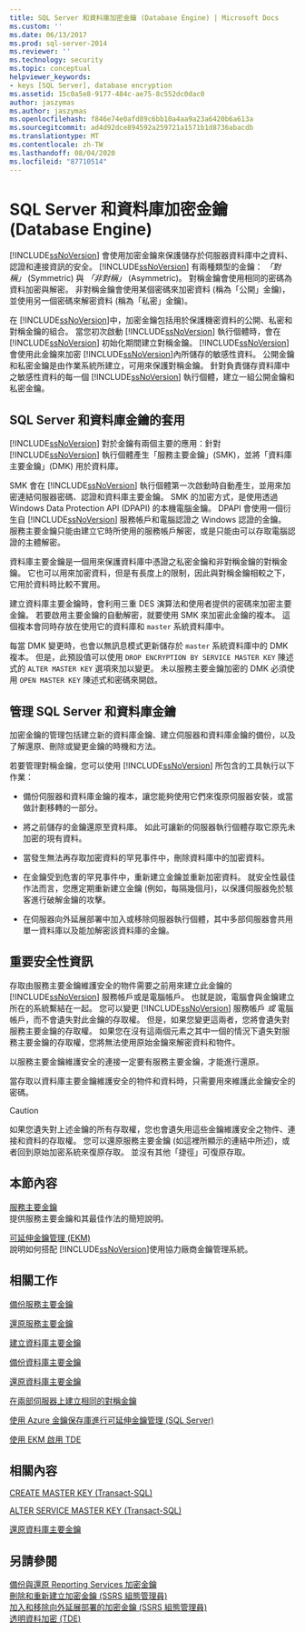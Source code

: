 ```yaml
---
title: SQL Server 和資料庫加密金鑰 (Database Engine) | Microsoft Docs
ms.custom: ''
ms.date: 06/13/2017
ms.prod: sql-server-2014
ms.reviewer: ''
ms.technology: security
ms.topic: conceptual
helpviewer_keywords:
- keys [SQL Server], database encryption
ms.assetid: 15c0a5e8-9177-484c-ae75-8c552dc0dac0
author: jaszymas
ms.author: jaszymas
ms.openlocfilehash: f846e74e0afd89c6bb10a4aa9a23a6420b6a613a
ms.sourcegitcommit: ad4d92dce894592a259721a1571b1d8736abacdb
ms.translationtype: MT
ms.contentlocale: zh-TW
ms.lasthandoff: 08/04/2020
ms.locfileid: "87710514"
---
```

# <a name="sql-server-and-database-encryption-keys-database-engine"></a>SQL Server 和資料庫加密金鑰 (Database Engine)
  [!INCLUDE[ssNoVersion](../../../includes/ssnoversion-md.md)] 會使用加密金鑰來保護儲存於伺服器資料庫中之資料、認證和連接資訊的安全。 [!INCLUDE[ssNoVersion](../../../includes/ssnoversion-md.md)] 有兩種類型的金鑰： *「對稱」* (Symmetric) 與 *「非對稱」* (Asymmetric)。 對稱金鑰會使用相同的密碼為資料加密與解密。 非對稱金鑰會使用某個密碼來加密資料 (稱為「公開」金鑰)，並使用另一個密碼來解密資料 (稱為「私密」金鑰)。  
  
 在 [!INCLUDE[ssNoVersion](../../../includes/ssnoversion-md.md)]中，加密金鑰包括用於保護機密資料的公開、私密和對稱金鑰的組合。 當您初次啟動 [!INCLUDE[ssNoVersion](../../../includes/ssnoversion-md.md)] 執行個體時，會在 [!INCLUDE[ssNoVersion](../../../includes/ssnoversion-md.md)] 初始化期間建立對稱金鑰。 [!INCLUDE[ssNoVersion](../../../includes/ssnoversion-md.md)] 會使用此金鑰來加密 [!INCLUDE[ssNoVersion](../../../includes/ssnoversion-md.md)]內所儲存的敏感性資料。 公開金鑰和私密金鑰是由作業系統所建立，可用來保護對稱金鑰。 針對負責儲存資料庫中之敏感性資料的每一個 [!INCLUDE[ssNoVersion](../../../includes/ssnoversion-md.md)] 執行個體，建立一組公開金鑰和私密金鑰。  
  
## <a name="applications-for-sql-server-and-database-keys"></a>SQL Server 和資料庫金鑰的套用  
 [!INCLUDE[ssNoVersion](../../../includes/ssnoversion-md.md)] 對於金鑰有兩個主要的應用：針對 [!INCLUDE[ssNoVersion](../../../includes/ssnoversion-md.md)] 執行個體產生「服務主要金鑰」(SMK)，並將「資料庫主要金鑰」(DMK) 用於資料庫。  
  
 SMK 會在 [!INCLUDE[ssNoVersion](../../../includes/ssnoversion-md.md)] 執行個體第一次啟動時自動產生，並用來加密連結伺服器密碼、認證和資料庫主要金鑰。 SMK 的加密方式，是使用透過 Windows Data Protection API (DPAPI) 的本機電腦金鑰。 DPAPI 會使用一個衍生自 [!INCLUDE[ssNoVersion](../../../includes/ssnoversion-md.md)] 服務帳戶和電腦認證之 Windows 認證的金鑰。 服務主要金鑰只能由建立它時所使用的服務帳戶解密，或是只能由可以存取電腦認證的主體解密。  
  
 資料庫主要金鑰是一個用來保護資料庫中憑證之私密金鑰和非對稱金鑰的對稱金鑰。 它也可以用來加密資料，但是有長度上的限制，因此與對稱金鑰相較之下，它用於資料時比較不實用。  
  
 建立資料庫主要金鑰時，會利用三重 DES 演算法和使用者提供的密碼來加密主要金鑰。 若要啟用主要金鑰的自動解密，就要使用 SMK 來加密此金鑰的複本。 這個複本會同時存放在使用它的資料庫和 `master` 系統資料庫中。  
  
 每當 DMK 變更時，也會以無訊息模式更新儲存於 `master` 系統資料庫中的 DMK 複本。 但是，此預設值可以使用 `DROP ENCRYPTION BY SERVICE MASTER KEY` 陳述式的 `ALTER MASTER KEY` 選項來加以變更。 未以服務主要金鑰加密的 DMK 必須使用 `OPEN MASTER KEY` 陳述式和密碼來開啟。  
  
## <a name="managing-sql-server-and-database-keys"></a>管理 SQL Server 和資料庫金鑰  
 加密金鑰的管理包括建立新的資料庫金鑰、建立伺服器和資料庫金鑰的備份，以及了解還原、刪除或變更金鑰的時機和方法。  
  
 若要管理對稱金鑰，您可以使用 [!INCLUDE[ssNoVersion](../../../includes/ssnoversion-md.md)] 所包含的工具執行以下作業：  
  
-   備份伺服器和資料庫金鑰的複本，讓您能夠使用它們來復原伺服器安裝，或當做計劃移轉的一部分。  
  
-   將之前儲存的金鑰還原至資料庫。 如此可讓新的伺服器執行個體存取它原先未加密的現有資料。  
  
-   當發生無法再存取加密資料的罕見事件中，刪除資料庫中的加密資料。  
  
-   在金鑰受到危害的罕見事件中，重新建立金鑰並重新加密資料。 就安全性最佳作法而言，您應定期重新建立金鑰 (例如，每隔幾個月)，以保護伺服器免於駭客進行破解金鑰的攻擊。  
  
-   在伺服器向外延展部署中加入或移除伺服器執行個體，其中多部伺服器會共用單一資料庫以及能加解密該資料庫的金鑰。  
  
## <a name="important-security-information"></a>重要安全性資訊  
 存取由服務主要金鑰維護安全的物件需要之前用來建立此金鑰的 [!INCLUDE[ssNoVersion](../../../includes/ssnoversion-md.md)] 服務帳戶或是電腦帳戶。 也就是說，電腦會與金鑰建立所在的系統繫結在一起。 您可以變更 [!INCLUDE[ssNoVersion](../../../includes/ssnoversion-md.md)] 服務帳戶 *或* 電腦帳戶，而不會遺失對此金鑰的存取權。 但是，如果您變更這兩者，您將會遺失對服務主要金鑰的存取權。 如果您在沒有這兩個元素之其中一個的情況下遺失對服務主要金鑰的存取權，您將無法使用原始金鑰來解密資料和物件。  
  
 以服務主要金鑰維護安全的連接一定要有服務主要金鑰，才能進行還原。  
  
 當存取以資料庫主要金鑰維護安全的物件和資料時，只需要用來維護此金鑰安全的密碼。  
  
> [!CAUTION]  
>  如果您遺失對上述金鑰的所有存取權，您也會遺失用這些金鑰維護安全之物件、連接和資料的存取權。 您可以還原服務主要金鑰 (如這裡所顯示的連結中所述)，或者回到原始加密系統來復原存取。 並沒有其他「捷徑」可復原存取。  
  
## <a name="in-this-section"></a>本節內容  
 [服務主要金鑰](service-master-key.md)  
 提供服務主要金鑰和其最佳作法的簡短說明。  
  
 [可延伸金鑰管理 &#40;EKM&#41;](extensible-key-management-ekm.md)  
 說明如何搭配 [!INCLUDE[ssNoVersion](../../../includes/ssnoversion-md.md)]使用協力廠商金鑰管理系統。  
  
## <a name="related-tasks"></a>相關工作  
 [備份服務主要金鑰](back-up-the-service-master-key.md)  
  
 [還原服務主要金鑰](restore-the-service-master-key.md)  
  
 [建立資料庫主要金鑰](create-a-database-master-key.md)  
  
 [備份資料庫主要金鑰](back-up-a-database-master-key.md)  
  
 [還原資料庫主要金鑰](restore-a-database-master-key.md)  
  
 [在兩部伺服器上建立相同的對稱金鑰](create-identical-symmetric-keys-on-two-servers.md)  
  
 [使用 Azure 金鑰保存庫進行可延伸金鑰管理 &#40;SQL Server&#41;](extensible-key-management-using-azure-key-vault-sql-server.md)  
  
 [使用 EKM 啟用 TDE](enable-tde-on-sql-server-using-ekm.md)  
  
## <a name="related-content"></a>相關內容  
 [CREATE MASTER KEY &#40;Transact-SQL&#41;](/sql/t-sql/statements/create-master-key-transact-sql)  
  
 [ALTER SERVICE MASTER KEY &#40;Transact-SQL&#41;](/sql/t-sql/statements/alter-service-master-key-transact-sql)  
  
 [還原資料庫主要金鑰](restore-a-database-master-key.md)  
  
## <a name="see-also"></a>另請參閱  
 [備份與還原 Reporting Services 加密金鑰](../../../reporting-services/install-windows/ssrs-encryption-keys-back-up-and-restore-encryption-keys.md)   
 [刪除和重新建立加密金鑰 &#40;SSRS 組態管理員&#41;](../../../reporting-services/install-windows/ssrs-encryption-keys-delete-and-re-create-encryption-keys.md)   
 [加入和移除向外延展部署的加密金鑰 &#40;SSRS 組態管理員&#41;](../../../reporting-services/install-windows/add-and-remove-encryption-keys-for-scale-out-deployment.md)   
 [透明資料加密 &#40;TDE&#41;](transparent-data-encryption.md)  
  
  
